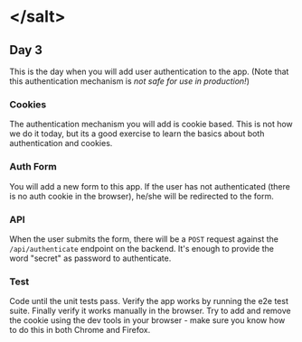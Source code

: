 # &lt;/salt&gt;
## Day 3
This is the day when you will add user authentication to the app. (Note that this authentication mechanism is _not safe for use in production!_)

### Cookies
The authentication mechanism you will add is cookie based.
This is not how we do it today, but its a good exercise to learn the basics about both authentication and cookies.

### Auth Form
You will add a new form to this app.
If the user has not authenticated (there is no auth cookie in the browser), he/she will be redirected to the form.

### API
When the user submits the form, there will be a `POST` request against the `/api/authenticate` endpoint on the backend.
It's enough to provide the word "secret" as password to authenticate.

### Test
Code until the unit tests pass. Verify the app works by running the e2e test suite. Finally verify it works manually in the browser.
Try to add and remove the cookie using the dev tools in your browser - make sure you know how to do this in both Chrome and Firefox.
